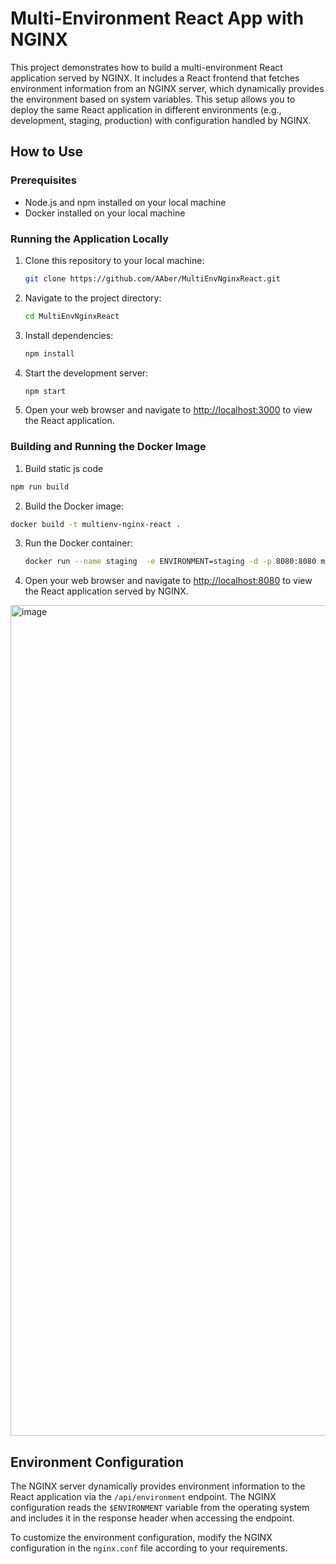 # Multi-Environment React App with NGINX

This project demonstrates how to build a multi-environment React application served by NGINX. It includes a React frontend that fetches environment information from an NGINX server, which dynamically provides the environment based on system variables. This setup allows you to deploy the same React application in different environments (e.g., development, staging, production) with configuration handled by NGINX.

## How to Use

### Prerequisites

- Node.js and npm installed on your local machine
- Docker installed on your local machine

### Running the Application Locally

1. Clone this repository to your local machine:

   ```bash
   git clone https://github.com/AAber/MultiEnvNginxReact.git
   ```

2. Navigate to the project directory:

   ```bash
   cd MultiEnvNginxReact
   ```

3. Install dependencies:

   ```bash
   npm install
   ```

4. Start the development server:

   ```bash
   npm start
   ```

5. Open your web browser and navigate to [http://localhost:3000](http://localhost:3000) to view the React application.

### Building and Running the Docker Image

1.  Build static js code

   ```bash
   npm run build
   ```

2.  Build the Docker image:

   ```bash
   docker build -t multienv-nginx-react .
   ```

3. Run the Docker container:

   ```bash
   docker run --name staging  -e ENVIRONMENT=staging -d -p 8080:8080 multienv-nginx-react
   ```

4. Open your web browser and navigate to [http://localhost:8080](http://localhost:8080) to view the React application served by NGINX.

<img width="1329" alt="image" src="https://github.com/AAber/MultiEnvNginxReact/assets/4179519/aa4864ae-eaf4-467f-a410-98868ce48b00">


## Environment Configuration

The NGINX server dynamically provides environment information to the React application via the `/api/environment` endpoint. The NGINX configuration reads the `$ENVIRONMENT` variable from the operating system and includes it in the response header when accessing the endpoint.

To customize the environment configuration, modify the NGINX configuration in the `nginx.conf` file according to your requirements.


